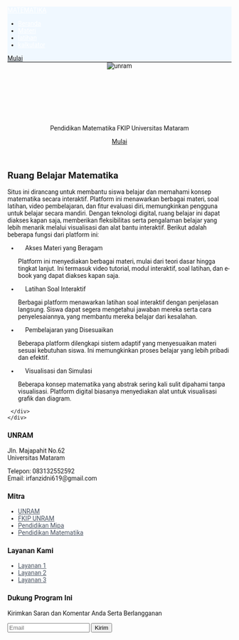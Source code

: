 <html lang="id">
 <head>
  <meta charset="UTF-8">
  <meta name="viewport" content="width=device-width, initial-scale=1.0">
  <title>Ruang Belajar Matematika</title>
  <script src="https://cdn.tailwindcss.com"></script>
  <link href="https://cdnjs.cloudflare.com/ajax/libs/font-awesome/5.15.3/css/all.min.css" rel="stylesheet"/>
  <link href="https://fonts.googleapis.com/css2?family=Roboto:wght@400;700&display=swap" rel="stylesheet"/>
  <style>
   body {
       font-family: 'Roboto', sans-serif;
   }
   nav {
       position: sticky;
       top: 0;
       background-color: aliceblue;
       z-index: 1;
       border-bottom: 1px solid rgb(3, 3, 3);
   }
   nav a {
       color: #ffffff;
       transition: color 0.3s;
   }
   nav a:hover {
       color: #d1fae5;
   }
   .btn-primary {
       background-color: #22c55e;
       color: white;
       padding: 10px 20px;
       border-radius: 50px;
       transition: transform 0.2s, background-color 0.3s;
   }
   .btn-primary:hover {
       background-color: #15803d;
       transform: scale(1.1);
   }
   header {
       position: relative;
       text-align: center;
   }
   header img {
       filter: brightness(75%);
   }
   header h1 {
       animation: fadeInDown 2s ease-in-out;
   }
   @keyframes fadeInDown {
       0% { opacity: 0; transform: translateY(-50px); }
       100% { opacity: 1; transform: translateY(0); }
   }
   ul.list-disc li {
       padding-left: 1rem;
   }
   .footer-link {
       color: #4b5563;
       transition: color 0.3s;
   }
   .footer-link:hover {
       color: #22c55e;
   }
  </style>
 </head>
 <body class="bg-gray-100">
  <!-- Navigasi -->
  <nav class="bg-white shadow-md">
    <div class="container mx-auto px-4 py-2 flex justify-between items-center">
     <a class="text-2xl font-bold text-green-500" href="#">
      MATEMATIKA
     </a>
     <ul class="flex space-x-6">
      <li><a class="text-gray-700 hover:text-green-600" href="pendahuluan.html">Beranda</a></li>
      <li><a class="text-gray-700 hover:text-green-600" href="materi1.html">Materi</a></li>
      <li><a class="text-gray-700 hover:text-green-600" href="latihan.html">latihan</a></li>
      <li><a class="text-gray-700 hover:text-green-600" href="kalkulator.html">kalkulator</a></li>
     </ul>
     <a class="bg-green-500 text-white px-4 py-2 rounded" href="">
      Mulai
     </a>
    </div>
   </nav>
   
   <!-- Header dengan gambar -->
   <header class="relative">
    <img alt="unram" class="w-full h-96 object-cover" src="unram.jpg" />
    <div class="absolute inset-0 bg-black opacity-50"></div>
    <div class="absolute inset-0 flex flex-col justify-center items-center text-center text-white px-4">
     <h1 class="text-4xl md:text-5xl font-bold animate__animated animate__fadeIn animate__delay-1s">
      Selamat Datang di Ruang Belajar Matematika
     </h1>
     <p class="mt-4 text-lg md:text-xl">Pendidikan Matematika FKIP Universitas Mataram</p>
     <a class="mt-6 bg-white text-black px-6 py-3 rounded-full" href="#">Mulai</a>
    </div>
   </header>

   <!-- Konten Utama -->
   <main class="container mx-auto px-4 py-16">
    <div class="flex flex-col md:flex-row items-center">
     <div class="md:w-2/3">
      <h2 class="text-2xl font-bold mb-4">Ruang Belajar Matematika</h2>
      <p class="mb-4">
       Situs ini dirancang untuk membantu siswa belajar dan memahami konsep matematika secara interaktif. Platform ini menawarkan berbagai materi, soal latihan, video pembelajaran, dan fitur evaluasi diri, memungkinkan pengguna untuk belajar secara mandiri. Dengan teknologi digital, ruang belajar ini dapat diakses kapan saja, memberikan fleksibilitas serta pengalaman belajar yang lebih menarik melalui visualisasi dan alat bantu interaktif. Berikut adalah beberapa fungsi dari platform ini:
      </p>
      <ul class="list-disc list-inside mb-4">
       <li class="flex items-center mb-2">
        <i class="fas fa-check-circle text-green-600 mr-2"></i>
        Akses Materi yang Beragam
       </li>
       <p>Platform ini menyediakan berbagai materi, mulai dari teori dasar hingga tingkat lanjut. Ini termasuk video tutorial, modul interaktif, soal latihan, dan e-book yang dapat diakses kapan saja.</p>
       <li class="flex items-center mb-2">
        <i class="fas fa-check-circle text-green-600 mr-2"></i>
        Latihan Soal Interaktif
       </li>
       <p>Berbagai platform menawarkan latihan soal interaktif dengan penjelasan langsung. Siswa dapat segera mengetahui jawaban mereka serta cara penyelesaiannya, yang membantu mereka belajar dari kesalahan.</p>
       <li class="flex items-center mb-2">
        <i class="fas fa-check-circle text-green-600 mr-2"></i>
        Pembelajaran yang Disesuaikan
       </li>
       <p>Beberapa platform dilengkapi sistem adaptif yang menyesuaikan materi sesuai kebutuhan siswa. Ini memungkinkan proses belajar yang lebih pribadi dan efektif.</p>
       <li class="flex items-center mb-2">
        <i class="fas fa-check-circle text-green-600 mr-2"></i>
        Visualisasi dan Simulasi
       </li>
       <p>Beberapa konsep matematika yang abstrak sering kali sulit dipahami tanpa visualisasi. Platform digital biasanya menyediakan alat untuk visualisasi grafik dan diagram.</p>
      </ul>
     </div>
     <div class="md:w-1/3 mt-8 md:mt-0 md:ml-8">
    
     </div>
    </div>
   </main>

   <!-- Footer -->
   <footer class="bg-white py-8">
    <div class="container mx-auto px-4">
     <div class="flex flex-col md:flex-row justify-between">
      <div class="mb-8 md:mb-0">
       <h3 class="text-lg font-bold mb-2">UNRAM</h3>
       <p>Jln. Majapahit No.62<br/>Universitas Mataram</p>
       <p>Telepon: 083132552592<br/>Email: irfanzidni619@gmail.com</p>
      </div>
      <div class="mb-8 md:mb-0">
       <h3 class="text-lg font-bold mb-2">Mitra</h3>
       <ul>
        <li><a class="footer-link" href="#">UNRAM</a></li>
        <li><a class="footer-link" href="#">FKIP UNRAM</a></li>
        <li><a class="footer-link" href="#">Pendidikan Mipa</a></li>
        <li><a class="footer-link" href="#">Pendidikan Matematika</a></li>
       </ul>
      </div>
      <div class="mb-8 md:mb-0">
       <h3 class="text-lg font-bold mb-2">Layanan Kami</h3>
       <ul>
        <li><a class="footer-link" href="#">Layanan 1</a></li>
        <li><a class="footer-link" href="#">Layanan 2</a></li>
        <li><a class="footer-link" href="#">Layanan 3</a></li>
       </ul>
      </div>
      <div>
       <h3 class="text-lg font-bold mb-2">Dukung Program Ini</h3>
       <p class="mb-4">Kirimkan Saran dan Komentar Anda Serta Berlangganan</p>
       <form class="flex">
        <input class="px-4 py-2 border border-gray-300 rounded-l focus:outline-none" placeholder="Email" type="email" required />
        <button class="bg-green-600 text-white px-4 py-2 rounded-r" type="submit">Kirim</button>
       </form>
      </div>
     </div>
    </div>
   </footer>
 </body>
</html>
